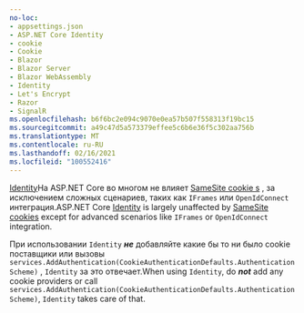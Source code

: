 ```yaml
---
no-loc:
- appsettings.json
- ASP.NET Core Identity
- cookie
- Cookie
- Blazor
- Blazor Server
- Blazor WebAssembly
- Identity
- Let's Encrypt
- Razor
- SignalR
ms.openlocfilehash: b6f6bc2e094c9070e0ea57b507f558313f19bc15
ms.sourcegitcommit: a49c47d5a573379effee5c6b6e36f5c302aa756b
ms.translationtype: MT
ms.contentlocale: ru-RU
ms.lasthandoff: 02/16/2021
ms.locfileid: "100552416"
---
```

<span data-ttu-id="0841c-101">[Identity](xref:security/authentication/identity)На ASP.NET Core во многом не влияет [SameSite cookie s](xref:security/samesite) , за исключением сложных сценариев, таких как `IFrames` или `OpenIdConnect` интеграция.</span><span class="sxs-lookup"><span data-stu-id="0841c-101">ASP.NET Core [Identity](xref:security/authentication/identity) is largely unaffected by [SameSite cookies](xref:security/samesite) except for advanced scenarios like `IFrames` or `OpenIdConnect` integration.</span></span>

<span data-ttu-id="0841c-102">При использовании `Identity` ***не*** добавляйте какие бы то ни было cookie поставщики или вызовы ` services.AddAuthentication(CookieAuthenticationDefaults.AuthenticationScheme)` , `Identity` за это отвечает.</span><span class="sxs-lookup"><span data-stu-id="0841c-102">When using `Identity`, do ***not*** add any cookie providers or call ` services.AddAuthentication(CookieAuthenticationDefaults.AuthenticationScheme)`, `Identity` takes care of that.</span></span>